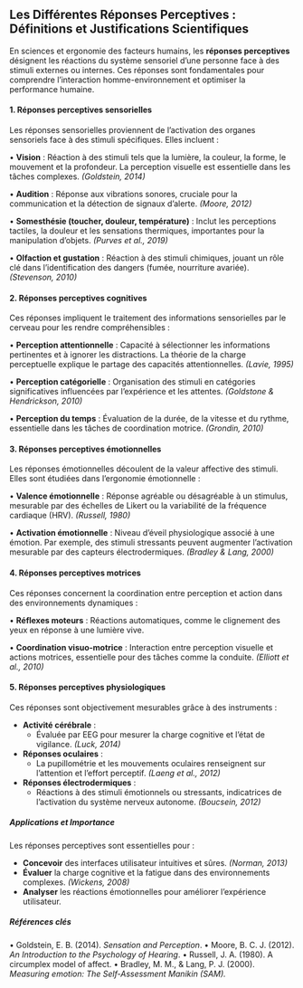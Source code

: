 
## Les Différentes Réponses Perceptives : Définitions et Justifications Scientifiques


En sciences et ergonomie des facteurs humains, les **réponses perceptives** désignent les réactions du système sensoriel d’une personne face à des stimuli externes ou internes. Ces réponses sont fondamentales pour comprendre l’interaction homme-environnement et optimiser la performance humaine.

#### 1. Réponses perceptives sensorielles

Les réponses sensorielles proviennent de l’activation des organes sensoriels face à des stimuli spécifiques. Elles incluent :

• **Vision** : Réaction à des stimuli tels que la lumière, la couleur, la forme, le mouvement et la profondeur. La perception visuelle est essentielle dans les tâches complexes. _(Goldstein, 2014)_

• **Audition** : Réponse aux vibrations sonores, cruciale pour la communication et la détection de signaux d’alerte. _(Moore, 2012)_

• **Somesthésie (toucher, douleur, température)** : Inclut les perceptions tactiles, la douleur et les sensations thermiques, importantes pour la manipulation d’objets. _(Purves et al., 2019)_

• **Olfaction et gustation** : Réaction à des stimuli chimiques, jouant un rôle clé dans l’identification des dangers (fumée, nourriture avariée). _(Stevenson, 2010)_

#### 2. Réponses perceptives cognitives

Ces réponses impliquent le traitement des informations sensorielles par le cerveau pour les rendre compréhensibles :

• **Perception attentionnelle** : Capacité à sélectionner les informations pertinentes et à ignorer les distractions. La théorie de la charge perceptuelle explique le partage des capacités attentionnelles. _(Lavie, 1995)_

• **Perception catégorielle** : Organisation des stimuli en catégories significatives influencées par l’expérience et les attentes. _(Goldstone & Hendrickson, 2010)_

• **Perception du temps** : Évaluation de la durée, de la vitesse et du rythme, essentielle dans les tâches de coordination motrice. _(Grondin, 2010)_

#### 3. Réponses perceptives émotionnelles

Les réponses émotionnelles découlent de la valeur affective des stimuli. Elles sont étudiées dans l’ergonomie émotionnelle :

• **Valence émotionnelle** : Réponse agréable ou désagréable à un stimulus, mesurable par des échelles de Likert ou la variabilité de la fréquence cardiaque (HRV). _(Russell, 1980)_

• **Activation émotionnelle** : Niveau d’éveil physiologique associé à une émotion. Par exemple, des stimuli stressants peuvent augmenter l’activation mesurable par des capteurs électrodermiques. _(Bradley & Lang, 2000)_

#### 4. Réponses perceptives motrices

Ces réponses concernent la coordination entre perception et action dans des environnements dynamiques :

• **Réflexes moteurs** : Réactions automatiques, comme le clignement des yeux en réponse à une lumière vive.

• **Coordination visuo-motrice** : Interaction entre perception visuelle et actions motrices, essentielle pour des tâches comme la conduite. _(Elliott et al., 2010)_

#### 5. Réponses perceptives physiologiques

Ces réponses sont objectivement mesurables grâce à des instruments :

- **Activité cérébrale** : 
	- Évaluée par EEG pour mesurer la charge cognitive et l’état de vigilance. _(Luck, 2014)_
- **Réponses oculaires** : 
	- La pupillométrie et les mouvements oculaires renseignent sur l’attention et l’effort perceptif. _(Laeng et al., 2012)_
- **Réponses électrodermiques** : 
	- Réactions à des stimuli émotionnels ou stressants, indicatrices de l’activation du système nerveux autonome. _(Boucsein, 2012)_

##### Applications et Importance
Les réponses perceptives sont essentielles pour :

- **Concevoir** des interfaces utilisateur intuitives et sûres. _(Norman, 2013)_
- **Évaluer** la charge cognitive et la fatigue dans des environnements complexes. _(Wickens, 2008)_
- **Analyser** les réactions émotionnelles pour améliorer l’expérience utilisateur.


##### Références clés

• Goldstein, E. B. (2014). _Sensation and Perception_.
• Moore, B. C. J. (2012). _An Introduction to the Psychology of Hearing_.
• Russell, J. A. (1980). A circumplex model of affect.
• Bradley, M. M., & Lang, P. J. (2000). *Measuring emotion: The Self-Assessment Manikin (SAM).*
